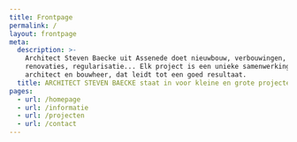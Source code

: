 ```yaml
---
title: Frontpage
permalink: /
layout: frontpage
meta:
  description: >-
    Architect Steven Baecke uit Assenede doet nieuwbouw, verbouwingen,
    renovaties, regularisatie... Elk project is een unieke samenwerking tussen
    architect en bouwheer, dat leidt tot een goed resultaat.
  title: ARCHITECT STEVEN BAECKE staat in voor kleine en grote projecten.
pages:
  - url: /homepage
  - url: /informatie
  - url: /projecten
  - url: /contact
---
```


